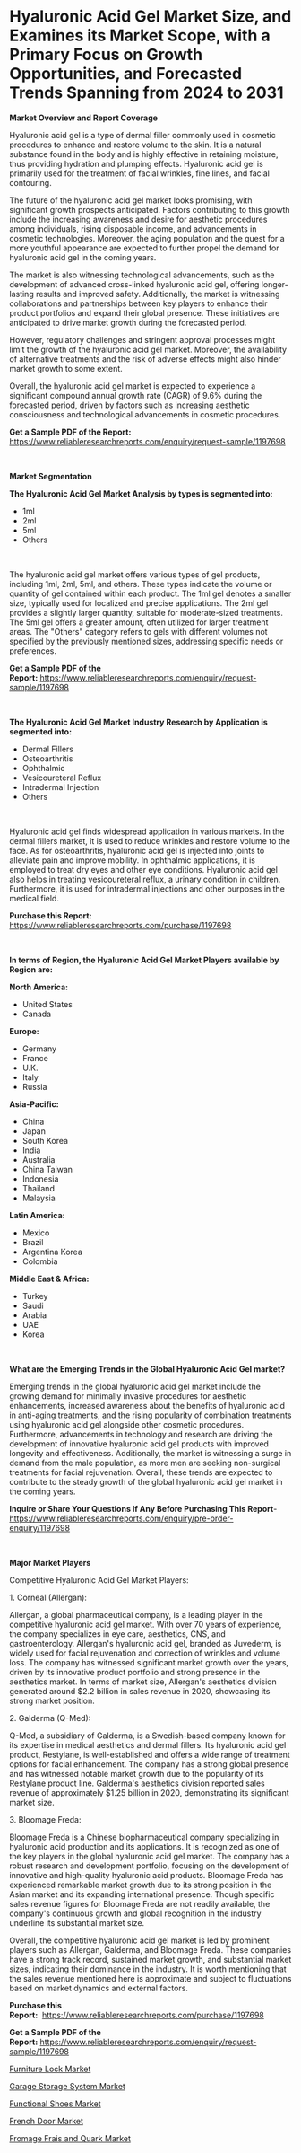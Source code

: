 <p><h1>Hyaluronic Acid Gel Market Size, and Examines its Market Scope, with a Primary Focus on Growth Opportunities, and Forecasted Trends Spanning from 2024 to 2031</h1></p><p><strong>Market Overview and Report Coverage</strong></p>
<p><p>Hyaluronic acid gel is a type of dermal filler commonly used in cosmetic procedures to enhance and restore volume to the skin. It is a natural substance found in the body and is highly effective in retaining moisture, thus providing hydration and plumping effects. Hyaluronic acid gel is primarily used for the treatment of facial wrinkles, fine lines, and facial contouring.</p><p>The future of the hyaluronic acid gel market looks promising, with significant growth prospects anticipated. Factors contributing to this growth include the increasing awareness and desire for aesthetic procedures among individuals, rising disposable income, and advancements in cosmetic technologies. Moreover, the aging population and the quest for a more youthful appearance are expected to further propel the demand for hyaluronic acid gel in the coming years.</p><p>The market is also witnessing technological advancements, such as the development of advanced cross-linked hyaluronic acid gel, offering longer-lasting results and improved safety. Additionally, the market is witnessing collaborations and partnerships between key players to enhance their product portfolios and expand their global presence. These initiatives are anticipated to drive market growth during the forecasted period.</p><p>However, regulatory challenges and stringent approval processes might limit the growth of the hyaluronic acid gel market. Moreover, the availability of alternative treatments and the risk of adverse effects might also hinder market growth to some extent.</p><p>Overall, the hyaluronic acid gel market is expected to experience a significant compound annual growth rate (CAGR) of 9.6% during the forecasted period, driven by factors such as increasing aesthetic consciousness and technological advancements in cosmetic procedures.</p></p>
<p><strong>Get a Sample PDF of the Report:</strong> <a href="https://www.reliableresearchreports.com/enquiry/request-sample/1197698">https://www.reliableresearchreports.com/enquiry/request-sample/1197698</a></p>
<p>&nbsp;</p>
<p><strong>Market Segmentation</strong></p>
<p><strong>The Hyaluronic Acid Gel Market Analysis by types is segmented into:</strong></p>
<p><ul><li>1ml</li><li>2ml</li><li>5ml</li><li>Others</li></ul></p>
<p>&nbsp;</p>
<p><p>The hyaluronic acid gel market offers various types of gel products, including 1ml, 2ml, 5ml, and others. These types indicate the volume or quantity of gel contained within each product. The 1ml gel denotes a smaller size, typically used for localized and precise applications. The 2ml gel provides a slightly larger quantity, suitable for moderate-sized treatments. The 5ml gel offers a greater amount, often utilized for larger treatment areas. The "Others" category refers to gels with different volumes not specified by the previously mentioned sizes, addressing specific needs or preferences.</p></p>
<p><strong>Get a Sample PDF of the Report:</strong>&nbsp;<a href="https://www.reliableresearchreports.com/enquiry/request-sample/1197698">https://www.reliableresearchreports.com/enquiry/request-sample/1197698</a></p>
<p>&nbsp;</p>
<p><strong>The Hyaluronic Acid Gel Market Industry Research by Application is segmented into:</strong></p>
<p><ul><li>Dermal Fillers</li><li>Osteoarthritis</li><li>Ophthalmic</li><li>Vesicoureteral Reflux</li><li>Intradermal Injection</li><li>Others</li></ul></p>
<p>&nbsp;</p>
<p><p>Hyaluronic acid gel finds widespread application in various markets. In the dermal fillers market, it is used to reduce wrinkles and restore volume to the face. As for osteoarthritis, hyaluronic acid gel is injected into joints to alleviate pain and improve mobility. In ophthalmic applications, it is employed to treat dry eyes and other eye conditions. Hyaluronic acid gel also helps in treating vesicoureteral reflux, a urinary condition in children. Furthermore, it is used for intradermal injections and other purposes in the medical field.</p></p>
<p><strong>Purchase this Report:</strong>&nbsp; <a href="https://www.reliableresearchreports.com/purchase/1197698">https://www.reliableresearchreports.com/purchase/1197698</a></p>
<p>&nbsp;</p>
<p><strong>In terms of Region, the Hyaluronic Acid Gel Market Players available by Region are:</strong></p>
<p>
    <p> <strong> North America: </strong>
        <ul>
            <li>United States</li>
            <li>Canada</li>
        </ul>
        </p> 
    <p> <strong> Europe: </strong>
        <ul>
            <li>Germany</li>
            <li>France</li>
            <li>U.K.</li>
            <li>Italy</li>
            <li>Russia</li>
        </ul>
        </p> 
    <p> <strong> Asia-Pacific: </strong>
        <ul>
            <li>China</li>
            <li>Japan</li>
            <li>South Korea</li>
            <li>India</li>
            <li>Australia</li>
            <li>China Taiwan</li>
            <li>Indonesia</li>
            <li>Thailand</li>
            <li>Malaysia</li>
        </ul>
        </p> 
    <p> <strong> Latin America: </strong>
        <ul>
            <li>Mexico</li>
            <li>Brazil</li>
            <li>Argentina Korea</li>
            <li>Colombia</li>
        </ul>
        </p> 
    <p> <strong> Middle East & Africa: </strong>
        <ul>
            <li>Turkey</li>
            <li>Saudi</li>
            <li>Arabia</li>
            <li>UAE</li>
            <li>Korea</li>
        </ul>
    </p>
    </p>
<p>&nbsp;</p>
<p><strong>What are the Emerging Trends in the Global Hyaluronic Acid Gel market?</strong></p>
<p><p>Emerging trends in the global hyaluronic acid gel market include the growing demand for minimally invasive procedures for aesthetic enhancements, increased awareness about the benefits of hyaluronic acid in anti-aging treatments, and the rising popularity of combination treatments using hyaluronic acid gel alongside other cosmetic procedures. Furthermore, advancements in technology and research are driving the development of innovative hyaluronic acid gel products with improved longevity and effectiveness. Additionally, the market is witnessing a surge in demand from the male population, as more men are seeking non-surgical treatments for facial rejuvenation. Overall, these trends are expected to contribute to the steady growth of the global hyaluronic acid gel market in the coming years.</p></p>
<p><strong>Inquire or Share Your Questions If Any Before Purchasing This Report</strong>- <a href="https://www.reliableresearchreports.com/enquiry/pre-order-enquiry/1197698">https://www.reliableresearchreports.com/enquiry/pre-order-enquiry/1197698</a></p>
<p>&nbsp;</p>
<p><strong>Major Market Players</strong></p>
<p><p>Competitive Hyaluronic Acid Gel Market Players:</p><p>1. Corneal (Allergan):</p><p>Allergan, a global pharmaceutical company, is a leading player in the competitive hyaluronic acid gel market. With over 70 years of experience, the company specializes in eye care, aesthetics, CNS, and gastroenterology. Allergan's hyaluronic acid gel, branded as Juvederm, is widely used for facial rejuvenation and correction of wrinkles and volume loss. The company has witnessed significant market growth over the years, driven by its innovative product portfolio and strong presence in the aesthetics market. In terms of market size, Allergan's aesthetics division generated around $2.2 billion in sales revenue in 2020, showcasing its strong market position.</p><p>2. Galderma (Q-Med):</p><p>Q-Med, a subsidiary of Galderma, is a Swedish-based company known for its expertise in medical aesthetics and dermal fillers. Its hyaluronic acid gel product, Restylane, is well-established and offers a wide range of treatment options for facial enhancement. The company has a strong global presence and has witnessed notable market growth due to the popularity of its Restylane product line. Galderma's aesthetics division reported sales revenue of approximately $1.25 billion in 2020, demonstrating its significant market size.</p><p>3. Bloomage Freda:</p><p>Bloomage Freda is a Chinese biopharmaceutical company specializing in hyaluronic acid production and its applications. It is recognized as one of the key players in the global hyaluronic acid gel market. The company has a robust research and development portfolio, focusing on the development of innovative and high-quality hyaluronic acid products. Bloomage Freda has experienced remarkable market growth due to its strong position in the Asian market and its expanding international presence. Though specific sales revenue figures for Bloomage Freda are not readily available, the company's continuous growth and global recognition in the industry underline its substantial market size.</p><p>Overall, the competitive hyaluronic acid gel market is led by prominent players such as Allergan, Galderma, and Bloomage Freda. These companies have a strong track record, sustained market growth, and substantial market sizes, indicating their dominance in the industry. It is worth mentioning that the sales revenue mentioned here is approximate and subject to fluctuations based on market dynamics and external factors.</p></p>
<p><strong>Purchase this Report:</strong>&nbsp;&nbsp;<a href="https://www.reliableresearchreports.com/purchase/1197698">https://www.reliableresearchreports.com/purchase/1197698</a></p>
<p></p>
<p><strong>Get a Sample PDF of the Report:</strong>&nbsp;<a href="https://www.reliableresearchreports.com/enquiry/request-sample/1197698">https://www.reliableresearchreports.com/enquiry/request-sample/1197698</a></p>
<p><p><a href="https://github.com/grishafomin4852/Market-Research-Report-List-2/blob/main/furniture-lock-market.md">Furniture Lock Market</a></p><p><a href="https://github.com/abbypearson7765/Market-Research-Report-List-2/blob/main/garage-storage-system-market.md">Garage Storage System Market</a></p><p><a href="https://github.com/ruslanpoljakovrd177/Market-Research-Report-List-2/blob/main/functional-shoes-market.md">Functional Shoes Market</a></p><p><a href="https://github.com/gdfhhhj/Market-Research-Report-List-2/blob/main/french-door-market.md">French Door Market</a></p><p><a href="https://github.com/gulaimolin/Market-Research-Report-List-2/blob/main/fromage-frais-and-quark-market.md">Fromage Frais and Quark Market</a></p></p>